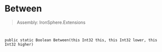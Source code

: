 ﻿

# Between

> Assembly: IronSphere.Extensions



```


public static Boolean Between(this Int32 this, this Int32 lower, this Int32 higher)
```